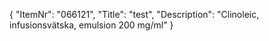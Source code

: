 {
  "ItemNr": "066121",
  "Title": "test",
  "Description": "Clinoleic, infusionsvätska, emulsion 200 mg/ml"
}
